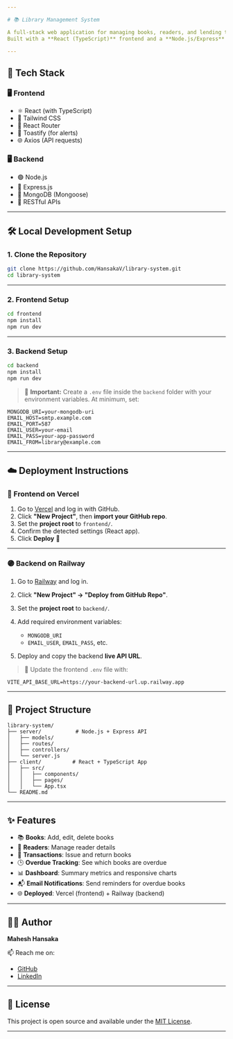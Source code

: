 ```yaml
---

# 📚 Library Management System

A full-stack web application for managing books, readers, and lending transactions in a library.
Built with a **React (TypeScript)** frontend and a **Node.js/Express** backend.

---
```


## 🚀 Tech Stack

### 🖥️ Frontend

* ⚛️ React (with TypeScript)
* 💨 Tailwind CSS
* 🔁 React Router
* 🔔 Toastify (for alerts)
* 🌐 Axios (API requests)

### 🖥️ Backend

* 🟢 Node.js
* 🚂 Express.js
* 🍃 MongoDB (Mongoose)
* 🔗 RESTful APIs

---

## 🛠️ Local Development Setup

### 1. Clone the Repository

```bash
git clone https://github.com/HansakaV/library-system.git
cd library-system
```

---

### 2. Frontend Setup

```bash
cd frontend
npm install
npm run dev
```

---

### 3. Backend Setup

```bash
cd backend
npm install
npm run dev
```

> 📝 **Important:**
> Create a `.env` file inside the `backend` folder with your environment variables. At minimum, set:

```env
MONGODB_URI=your-mongodb-uri
EMAIL_HOST=smtp.example.com
EMAIL_PORT=587
EMAIL_USER=your-email
EMAIL_PASS=your-app-password
EMAIL_FROM=library@example.com
```

---

## ☁️ Deployment Instructions

### 🔵 Frontend on Vercel

1. Go to [Vercel](https://vercel.com/) and log in with GitHub.
2. Click **"New Project"**, then **import your GitHub repo**.
3. Set the **project root** to `frontend/`.
4. Confirm the detected settings (React app).
5. Click **Deploy** 🎉

---

### 🟣 Backend on Railway

1. Go to [Railway](https://railway.app/) and log in.
2. Click **"New Project" → "Deploy from GitHub Repo"**.
3. Set the **project root** to `backend/`.
4. Add required environment variables:

   * `MONGODB_URI`
   * `EMAIL_USER`, `EMAIL_PASS`, etc.
5. Deploy and copy the backend **live API URL**.

> 🔁 Update the frontend `.env` file with:

```env
VITE_API_BASE_URL=https://your-backend-url.up.railway.app
```

---

## 📁 Project Structure

```
library-system/
├── server/           # Node.js + Express API
│   ├── models/
│   ├── routes/
│   ├── controllers/
│   └── server.js
├── client/          # React + TypeScript App
│   ├── src/
│   │   ├── components/
│   │   ├── pages/
│   │   └── App.tsx
└── README.md
```

---

## ✨ Features

* 📚 **Books**: Add, edit, delete books
* 👤 **Readers**: Manage reader details
* 🔄 **Transactions**: Issue and return books
* 🕒 **Overdue Tracking**: See which books are overdue
* 📊 **Dashboard**: Summary metrics and responsive charts
* 📬 **Email Notifications**: Send reminders for overdue books
* 🌐 **Deployed**: Vercel (frontend) + Railway (backend)

---

## 👨‍💻 Author

**Mahesh Hansaka**

📫 Reach me on:

* [GitHub](https://github.com/orion343dream)
* [LinkedIn]([https://linkedin.com/in/your-profile](https://www.linkedin.com/in/dilusha-sandaruwan-karunathilaka-94b339122/))

---

## 📄 License

This project is open source and available under the [MIT License](./LICENSE).

---

